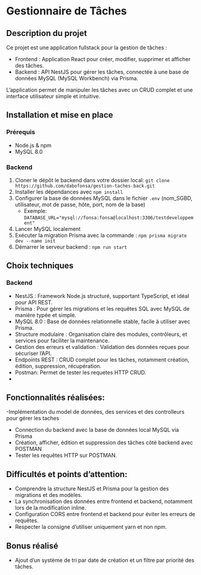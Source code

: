 # Gestionnaire de Tâches

## Description du projet

Ce projet est une application fullstack pour la gestion de tâches :  
- Frontend : Application React pour créer, modifier, supprimer et afficher des tâches.  
- Backend : API NestJS pour gérer les tâches, connectée à une base de données MySQL (MySQL Workbench) via Prisma.  

L’application permet de manipuler les tâches avec un CRUD complet et une interface utilisateur simple et intuitive.


## Installation et mise en place

### Prérequis
- Node.js & npm  
- MySQL 8.0

### Backend 
1. Cloner le dépôt le backend dans votre dossier local: `git clone https://github.com/dabofonsa/gestion-taches-back.git`
2. Installer les dépendances avec `npm install`  
3. Configurer la base de données MySQL dans le fichier `.env` (nom_SGBD, utilisateur, mot de passe, hôte, port, nom de la base)
    - Exemple: `DATABASE_URL="mysql://fonsa:fonsa@localhost:3306/testdeveloppement"`
5. Lancer MySQL localement 
6. Exécuter la migration Prisma avec la commande :  `npm prisma migrate dev --name init`
7. Démarrer le serveur backend : `npm run start`

## Choix techniques
### Backend
- NestJS : Framework Node.js structuré, supportant TypeScript, et idéal pour API REST.
- Prisma : Pour gérer les migrations et les requêtes SQL avec MySQL de manière typée et simple.
- MySQL 8.0 : Base de données relationnelle stable, facile à utiliser avec Prisma.
- Structure modulaire : Organisation claire des modules, contrôleurs, et services pour faciliter la maintenance.
- Gestion des erreurs et validation : Validation des données reçues pour sécuriser l’API.
- Endpoints REST : CRUD complet pour les tâches, notamment création, édition, suppression, récupération.
- Postman: Permet de tester les requetes HTTP CRUD.
- 
## Fonctionnalités réalisées:
-Implémentation du model de données, des services et des controlleurs pour gérer les taches
- Connection du backend avec la base de données local MySQL via Prisma
- Création, afficher, édition et suppression des tâches côté backend avec POSTMAN
- Tester les requêtes HTTP sur POSTMAN.

## Difficultés et points d’attention:
- Comprendre la structure NestJS et Prisma pour la gestion des migrations et des modèles.
- La synchronisation des données entre frontend et backend, notamment lors de la modification inline.
- Configuration CORS entre frontend et backend pour éviter les erreurs de requêtes.
- Respecter la consigne d’utiliser uniquement yarn et non npm.

## Bonus réalisé
- Ajout d’un système de tri par date de création et un filtre par priorité des tâches.
